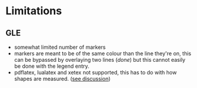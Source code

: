 # Limitations

## GLE

* somewhat limited number of markers
* markers are meant to be of the same colour than the line they're on, this can be bypassed by overlaying two lines (*done*) but this cannot easily be done with the legend entry.
* pdflatex, lualatex and xetex not supported, this has to do with how shapes are measured. ([see discussion](https://sourceforge.net/p/glx/mailman/glx-general/thread/79324F49-203C-4DD6-81A6-23128096B9F7@tudelft.nl/))
